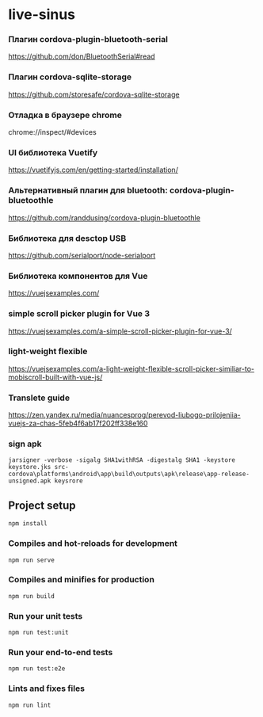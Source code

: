 # live-sinus


### Плагин cordova-plugin-bluetooth-serial
https://github.com/don/BluetoothSerial#read

### Плагин cordova-sqlite-storage
https://github.com/storesafe/cordova-sqlite-storage

### Отладка в браузере chrome
chrome://inspect/#devices

### UI библиотека Vuetify
https://vuetifyjs.com/en/getting-started/installation/


### Альтернативный плагин для bluetooth: cordova-plugin-bluetoothle
https://github.com/randdusing/cordova-plugin-bluetoothle

### Библиотека для desctop USB
https://github.com/serialport/node-serialport

### Библиотека компонентов для Vue
https://vuejsexamples.com/

### simple scroll picker plugin for Vue 3
https://vuejsexamples.com/a-simple-scroll-picker-plugin-for-vue-3/

### light-weight flexible
https://vuejsexamples.com/a-light-weight-flexible-scroll-picker-similiar-to-mobiscroll-built-with-vue-js/

### Translete guide
https://zen.yandex.ru/media/nuancesprog/perevod-liubogo-prilojeniia-vuejs-za-chas-5feb4f6ab17f202ff338e160


### sign apk
```
jarsigner -verbose -sigalg SHA1withRSA -digestalg SHA1 -keystore keystore.jks src-cordova\platforms\android\app\build\outputs\apk\release\app-release-unsigned.apk keysrore
```


## Project setup
```
npm install
```

### Compiles and hot-reloads for development
```
npm run serve
```

### Compiles and minifies for production
```
npm run build
```

### Run your unit tests
```
npm run test:unit
```

### Run your end-to-end tests
```
npm run test:e2e
```

### Lints and fixes files
```
npm run lint
```

